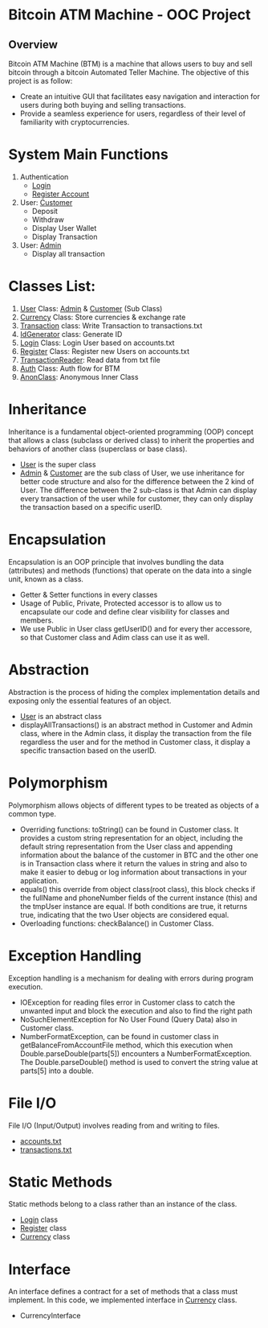 # Bitcoin ATM Machine - OOC Project


## Overview
Bitcoin ATM Machine (BTM) is a machine that allows users to buy and sell bitcoin through a bitcoin Automated Teller Machine.
The objective of this project is as follow: 
  + Create an intuitive GUI that facilitates easy navigation and interaction for users during both buying and selling transactions.
  + Provide a seamless experience for users, regardless of their level of familiarity with cryptocurrencies.

# System Main Functions
1. Authentication
   + [Login](https://github.com/HVicheara/BTC-ATM-Machine/blob/main/logic/Login.java) 
   + [Register Account](https://github.com/HVicheara/BTC-ATM-Machine/blob/main/logic/Register.java)
2. User: [Customer](https://github.com/HVicheara/BTC-ATM-Machine/blob/main/logic/Customer.java)
   + Deposit
   + Withdraw
   + Display User Wallet
   + Display Transaction
3. User: [Admin](https://github.com/HVicheara/BTC-ATM-Machine/blob/main/logic/Admin.java)
   + Display all transaction

# Classes List:
1. [User](https://github.com/HVicheara/BTC-ATM-Machine/blob/main/logic/User.java) Class: [Admin](https://github.com/HVicheara/BTC-ATM-Machine/blob/main/logic/Admin.java) & [Customer](https://github.com/HVicheara/BTC-ATM-Machine/blob/main/logic/Customer.java) (Sub Class)
2. [Currency](https://github.com/HVicheara/BTC-ATM-Machine/blob/main/logic/Currency.java) Class: Store currencies & exchange rate
3. [Transaction](https://github.com/HVicheara/BTC-ATM-Machine/blob/main/logic/Transaction.java) class: Write Transaction to transactions.txt
4. [IdGenerator](https://github.com/HVicheara/BTC-ATM-Machine/blob/main/logic/IdGenerator.java) class: Generate ID
5. [Login](https://github.com/HVicheara/BTC-ATM-Machine/blob/main/logic/Login.java) Class: Login User based on accounts.txt
6. [Register](https://github.com/HVicheara/BTC-ATM-Machine/blob/main/logic/Register.java) Class: Register new Users on accounts.txt
7. [TransactionReader](https://github.com/HVicheara/BTC-ATM-Machine/blob/main/logic/TransactionReader.java): Read data from txt file
8. [Auth](https://github.com/HVicheara/BTC-ATM-Machine/blob/main/logic/Auth.java) Class: Auth flow for BTM
9. [AnonClass](https://github.com/HVicheara/BTC-ATM-Machine/blob/main/logic/AnonClass.java): Anonymous Inner Class

# Inheritance
Inheritance is a fundamental object-oriented programming (OOP) concept that allows a class (subclass or derived class) to inherit the properties and behaviors of another class (superclass or base class).
- [User](https://github.com/HVicheara/BTC-ATM-Machine/blob/main/logic/User.java) is the super class 
- [Admin](https://github.com/HVicheara/BTC-ATM-Machine/blob/main/logic/Admin.java) & [Customer](https://github.com/HVicheara/BTC-ATM-Machine/blob/main/logic/Customer.java) are the sub class of User, we use inheritance for better code structure and also for the difference between the 2 kind of User. The difference between the 2 sub-class is that Admin can display every transaction of the user while for customer, they can only display the transaction based on a specific userID.

# Encapsulation
Encapsulation is an OOP principle that involves bundling the data (attributes) and methods (functions) that operate on the data into a single unit, known as a class. 
- Getter & Setter functions in every classes
- Usage of Public, Private, Protected accessor is to allow us to encapsulate our code and define clear visibility for classes and members.
- We use Public in User class getUserID() and for every ther accessore, so that Customer class and Adim class can use it as well.

# Abstraction
Abstraction is the process of hiding the complex implementation details and exposing only the essential features of an object.
- [User](https://github.com/HVicheara/BTC-ATM-Machine/blob/main/logic/User.java) is an abstract class
- displayAllTransactions() is an abstract method in Customer and Admin class, where in the Admin class, it display the transaction from the file regardless the user and for the method in Customer class, it display a specific transaction based on the userID.

# Polymorphism
Polymorphism allows objects of different types to be treated as objects of a common type.
- Overriding functions: toString() can be found in Customer class. It provides a custom string representation for an object, including the default string representation from the User class and appending information about the balance of the customer in BTC and the other one is in Transaction class where it return the values in string and also to make it easier to debug or log information about transactions in your application.
- equals() this override from object class(root class), this block checks if the fullName and phoneNumber fields of the current instance (this) and the tmpUser instance are equal. If both conditions are true, it returns true, indicating that the two User objects are considered equal.
- Overloading functions: checkBalance() in Customer Class.

# Exception Handling
Exception handling is a mechanism for dealing with errors during program execution. 
- IOException for reading files error in Customer class to catch the unwanted input and block the execution and also to find the right path
- NoSuchElementException for No User Found (Query Data) also in Customer class.
- NumberFormatException, can be found in customer class in getBalanceFromAccountFile method, which this execution when Double.parseDouble(parts[5]) encounters a NumberFormatException. The Double.parseDouble() method is used to convert the string value at parts[5] into a double.

# File I/O
File I/O (Input/Output) involves reading from and writing to files.
- [accounts.txt](https://github.com/HVicheara/BTC-ATM-Machine/blob/main/accounts.txt)
- [transactions.txt](https://github.com/HVicheara/BTC-ATM-Machine/blob/main/transactions.txt)

# Static Methods
Static methods belong to a class rather than an instance of the class.
- [Login](https://github.com/HVicheara/BTC-ATM-Machine/blob/main/logic/Login.java) class
- [Register](https://github.com/HVicheara/BTC-ATM-Machine/blob/main/logic/Register.java) class
- [Currency](https://github.com/HVicheara/BTC-ATM-Machine/blob/main/logic/Currency.java) class

# Interface 
An interface defines a contract for a set of methods that a class must implement.
In this code, we implemented interface in [Currency](https://github.com/HVicheara/BTC-ATM-Machine/blob/main/logic/Currency.java) class.
- CurrencyInterface
